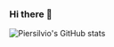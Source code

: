 ### Hi there 👋
![Piersilvio's GitHub stats](https://github-readme-stats.vercel.app/api?username=Piersilvio&show_icons=true&theme=chartreuse-dark)

<!--
**Piersilvio/Piersilvio** is a ✨ _special_ ✨ repository because its `README.md` (this file) appears on your GitHub profile.

Here are some ideas to get you started:

- 🔭 I’m currently working on ...
- 🌱 I’m currently learning ...
- 👯 I’m looking to collaborate on ...
- 🤔 I’m looking for help with ...
- 💬 Ask me about ...
- 📫 How to reach me: ...
- 😄 Pronouns: ...
- ⚡ Fun fact: ...
-->
